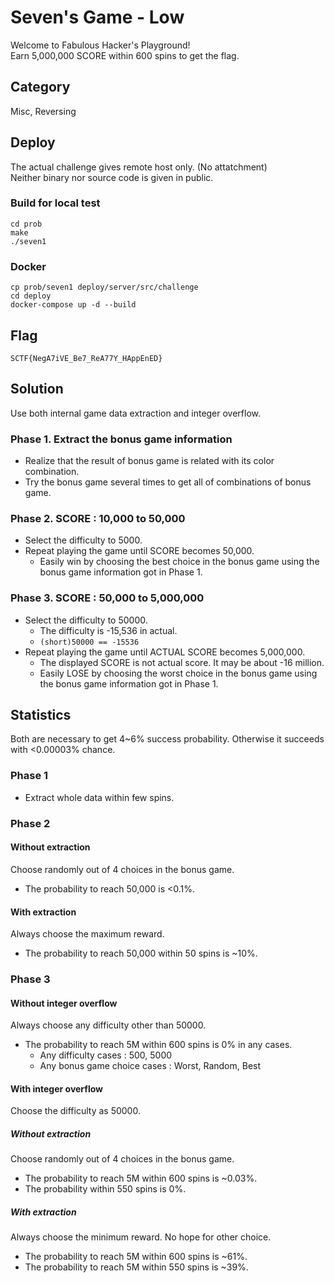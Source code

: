 # Seven's Game - Low
Welcome to Fabulous Hacker's Playground!  
Earn 5,000,000 SCORE within 600 spins to get the flag.  

## Category
Misc, Reversing

## Deploy
The actual challenge gives remote host only. (No attatchment)  
Neither binary nor source code is given in public.  
### Build for local test
```
cd prob
make
./seven1
```

### Docker
```
cp prob/seven1 deploy/server/src/challenge
cd deploy
docker-compose up -d --build
```

## Flag
`SCTF{NegA7iVE_Be7_ReA77Y_HAppEnED}`

## Solution
Use both internal game data extraction and integer overflow.
### Phase 1. Extract the bonus game information
- Realize that the result of bonus game is related with its color combination.
- Try the bonus game several times to get all of combinations of bonus game.

### Phase 2. SCORE : 10,000 to 50,000
- Select the difficulty to 5000.
- Repeat playing the game until SCORE becomes 50,000.
	- Easily win by choosing the best choice in the bonus game using the bonus game information got in Phase 1.

### Phase 3. SCORE : 50,000 to 5,000,000
- Select the difficulty to 50000.
	- The difficulty is -15,536 in actual.
	- `(short)50000 == -15536`
- Repeat playing the game until ACTUAL SCORE becomes 5,000,000.
	- The displayed SCORE is not actual score. It may be about -16 million.
	- Easily LOSE by choosing the worst choice in the bonus game using the bonus game information got in Phase 1.

## Statistics
Both are necessary to get 4~6% success probability. Otherwise it succeeds with <0.00003% chance.
### Phase 1
- Extract whole data within few spins.
### Phase 2
#### Without extraction
Choose randomly out of 4 choices in the bonus game.
- The probability to reach 50,000 is <0.1%.
#### With extraction
Always choose the maximum reward.
- The probability to reach 50,000 within 50 spins is ~10%.
### Phase 3
#### Without integer overflow
Always choose any difficulty other than 50000.
- The probability to reach 5M within 600 spins is 0% in any cases.
	- Any difficulty cases : 500, 5000
	- Any bonus game choice cases : Worst, Random, Best
#### With integer overflow
Choose the difficulty as 50000.
##### Without extraction 
Choose randomly out of 4 choices in the bonus game.
- The probability to reach 5M within 600 spins is ~0.03%.
- The probability within 550 spins is 0%.
##### With extraction
Always choose the minimum reward. No hope for other choice.
- The probability to reach 5M within 600 spins is \~61%.
- The probability to reach 5M within 550 spins is \~39%.

